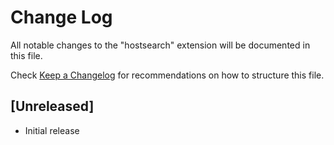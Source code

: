 # Change Log

All notable changes to the "hostsearch" extension will be documented in this file.

Check [Keep a Changelog](http://keepachangelog.com/) for recommendations on how to structure this file.

## [Unreleased]

- Initial release